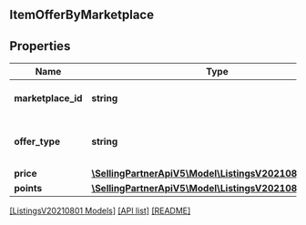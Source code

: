 ## ItemOfferByMarketplace

## Properties

Name | Type | Description | Notes
------------ | ------------- | ------------- | -------------
**marketplace_id** | **string** | Amazon marketplace identifier. |
**offer_type** | **string** | Type of offer for the listings item. |
**price** | [**\SellingPartnerApiV5\Model\ListingsV20210801\Money**](Money.md) |  |
**points** | [**\SellingPartnerApiV5\Model\ListingsV20210801\Points**](Points.md) |  | [optional]

[[ListingsV20210801 Models]](../) [[API list]](../../Api) [[README]](../../../README.md)
